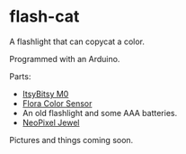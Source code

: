 # flash-cat
A flashlight that can copycat a color.

Programmed with an Arduino.

Parts:
- [ItsyBitsy M0](https://learn.adafruit.com/introducing-itsy-bitsy-m0)
- [Flora Color Sensor](https://www.adafruit.com/product/1356)
- An old flashlight and some AAA batteries.
- [NeoPixel Jewel](https://www.adafruit.com/product/2226)

Pictures and things coming soon. 
